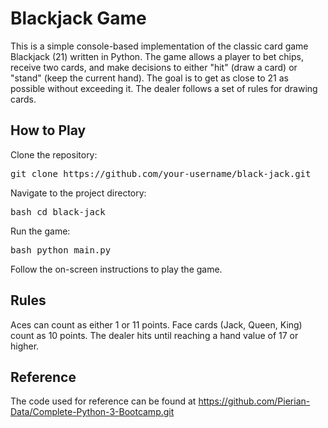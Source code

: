 # Blackjack Game
This is a simple console-based implementation of the classic card game Blackjack (21) written in Python. The game allows a player to bet chips, receive two cards, and make decisions to either "hit" (draw a card) or "stand" (keep the current hand). The goal is to get as close to 21 as possible without exceeding it. The dealer follows a set of rules for drawing cards.

## How to Play
Clone the repository:
<pre>
git clone https://github.com/your-username/black-jack.git
</pre>

Navigate to the project directory:
<pre>
bash cd black-jack
</pre>

Run the game:
<pre>
bash python main.py
</pre>

Follow the on-screen instructions to play the game.

## Rules
Aces can count as either 1 or 11 points.
Face cards (Jack, Queen, King) count as 10 points.
The dealer hits until reaching a hand value of 17 or higher.

## Reference
The code used for reference can be found at https://github.com/Pierian-Data/Complete-Python-3-Bootcamp.git

